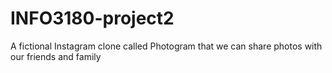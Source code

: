 # INFO3180-project2
A fictional Instagram clone called Photogram that we can share photos with our friends and family
